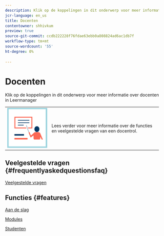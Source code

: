 ```yaml
---
description: Klik op de koppelingen in dit onderwerp voor meer informatie over docenten in Leermanager
jcr-language: en_us
title: Docenten
contentowner: shhivkum
preview: true
source-git-commit: ccdb222228f76fdae63ebb0a808824ad6ac1db7f
workflow-type: tm+mt
source-wordcount: '55'
ht-degree: 0%

---
```




# Docenten

Klik op de koppelingen in dit onderwerp voor meer informatie over docenten in Leermanager

<table> 
 <tbody>
  <tr> 
   <td><img src="assets/instructoricon.jpg"></td> 
   <td><p>Lees verder voor meer informatie over de functies en veelgestelde vragen van een docentrol.</p></td> 
  </tr> 
 </tbody>
</table>

## Veelgestelde vragen {#frequentlyaskedquestionsfaq}

[Veelgestelde vragen](instructors/frequently-asked-questions-for-instructors.md)

## Functies {#features}

[Aan de slag](instructors/feature-summary/getting-started.md)

[Modules](instructors/feature-summary/modules.md)

[Studenten](instructors/feature-summary/learners.md)
